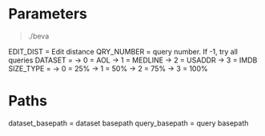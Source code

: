 # Parameters

> ./beva

EDIT_DIST = Edit distance
QRY_NUMBER = query number. If -1, try all queries
DATASET =
    -> 0 = AOL
    -> 1 = MEDLINE
    -> 2 = USADDR
    -> 3 = IMDB
SIZE_TYPE =
    -> 0 = 25%
    -> 1 = 50%
    -> 2 = 75%
    -> 3 = 100%

# Paths

dataset_basepath = dataset basepath
query_basepath = query basepath